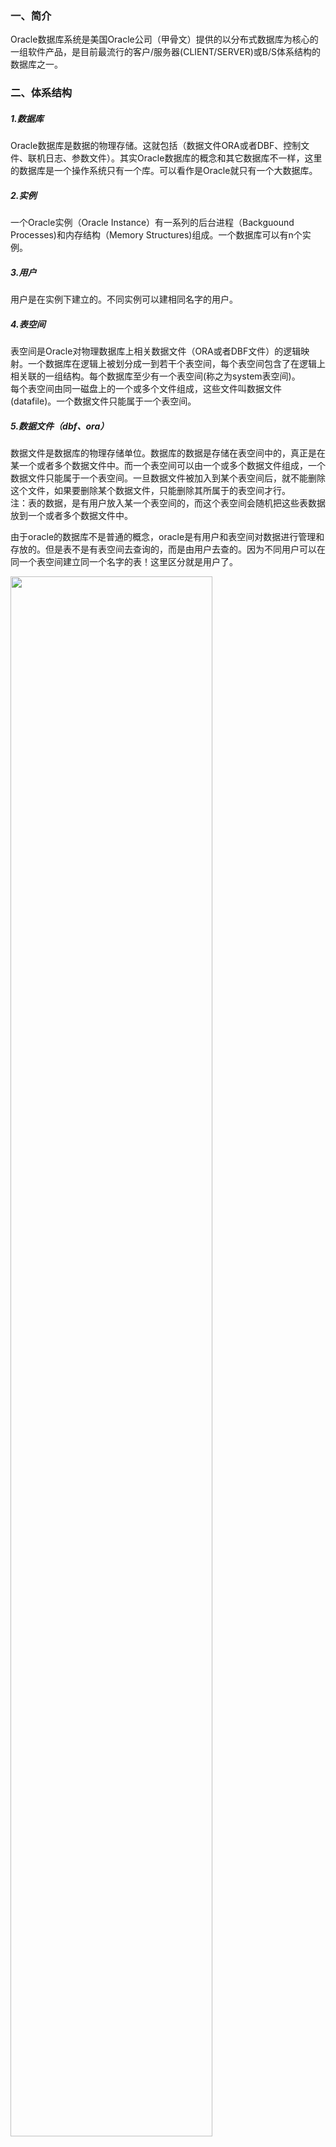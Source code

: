 
### 一、简介
Oracle数据库系统是美国Oracle公司（甲骨文）提供的以分布式数据库为核心的一组软件产品，是目前最流行的客户/服务器(CLIENT/SERVER)或B/S体系结构的数据库之一。

### 二、体系结构
##### 1.数据库
Oracle数据库是数据的物理存储。这就包括（数据文件ORA或者DBF、控制文件、联机日志、参数文件）。其实Oracle数据库的概念和其它数据库不一样，这里的数据库是一个操作系统只有一个库。可以看作是Oracle就只有一个大数据库。
##### 2.实例
一个Oracle实例（Oracle Instance）有一系列的后台进程（Backguound Processes)和内存结构（Memory Structures)组成。一个数据库可以有n个实例。
##### 3.用户
用户是在实例下建立的。不同实例可以建相同名字的用户。
##### 4.表空间
表空间是Oracle对物理数据库上相关数据文件（ORA或者DBF文件）的逻辑映射。一个数据库在逻辑上被划分成一到若干个表空间，每个表空间包含了在逻辑上相关联的一组结构。每个数据库至少有一个表空间(称之为system表空间)。  
每个表空间由同一磁盘上的一个或多个文件组成，这些文件叫数据文件(datafile)。一个数据文件只能属于一个表空间。

##### 5.数据文件（dbf、ora）
数据文件是数据库的物理存储单位。数据库的数据是存储在表空间中的，真正是在某一个或者多个数据文件中。而一个表空间可以由一个或多个数据文件组成，一个数据文件只能属于一个表空间。一旦数据文件被加入到某个表空间后，就不能删除这个文件，如果要删除某个数据文件，只能删除其所属于的表空间才行。  
注：表的数据，是有用户放入某一个表空间的，而这个表空间会随机把这些表数据放到一个或者多个数据文件中。  

由于oracle的数据库不是普通的概念，oracle是有用户和表空间对数据进行管理和存放的。但是表不是有表空间去查询的，而是由用户去查的。因为不同用户可以在同一个表空间建立同一个名字的表！这里区分就是用户了。

<img src="https://img-blog.csdnimg.cn/20200920124944833.png" width="80%" alt=""/>

下面我们创建一个表空间learn：
```oracle
CREATE TABLESPACE learn   --表空间名称
DATAFILE 'd:\learn.dbf'   --指定表空间对应的数据文件
SIZE 100m                 --表空间的初始大小
AUTOEXTEND ON             --表空间存储都占满时，自动增长
NEXT 10m;                 --自动增长的大小
```

### 三、用户
oracle的表和其它的数据库对象都是存储在用户下的。  
##### 1.创建用户
```oracle
CREATE USER root
IDENTIFIED BY root         --用户的密码
DEFAULT TABLESPACE learn;  --表空间名称
```
##### 2.赋予权限

初始化Oracle数据库只有system用户具有DBA权限，所有需要通过system用户给root用户赋予DBA权限，否则无法正常登陆root用户。
```oracle
GRANT DBA TO root;
```
切换到root用户下：  
![](https://img-blog.csdnimg.cn/20200920131813560.png)

==注意==  
Oracle主要存在三个重要的角色：CONNECT角色，RESOURCE角色，DBA角色。

|CONNECT|RESOURCE|DBA|
|---|---|---|
|授予最终用户的典型权利|授予开发人员|系统最高权限|
|ALTER SESSION --修改会话<br>CREATE CLUSTER --建立聚簇<br>CREATE DATABASE LINK --建立数据库链接<br>CREATE SEQUENCE --建立序列<br>CREATE SESSION --建立会话<br>CREATE SYNONYM --建立同义词<br>CREATE VIEW --建立视图  |CREATE CLUSTER --建立聚簇<br>CREATE PROCEDURE --建立过程<br>CREATE SEQUENCE --建立序列<br>CREATE TABLE --建表<br>CREATE TRIGGER --建立触发器<br>CREATE TYPE --建立类型|任何操作|

### 四、表的管理
##### 1.Oracle数据类型

|数据类型|描述|
|---|---|
|Varchar，varchar2|表示一个字符串|
|NUMBER|NUMBER(n)表示一个整数，长度是n<br>NUMBER(m,n):表示一个小数，总长度是m，小数是n，整数是m-n|
|DATA|表示日期类型|
|CLOB|大对象，表示大文本数据类型，可存4G|
|BLOB|大对象，表示二进制数据，可存4G|

##### 2.创建表
```oracle
CREATE TABLE person(
       pid NUMBER(20),
       pname VARCHAR2(10),
       gender NUMBER(1) DEFAULT 1,
       brithday DATE
);
```
##### 3.删除表
```oracle
DELETE FROM person;
DROP TABLE person;
TRUNCATE TABLE person;
```
##### 4.修改表
* 添加一列
```oracle
ALTER TABLE person ADD (gender NUMBER(1));
```
* 修改列类型
```oracle
ALTER TABLE person MODIFY father CHAR(10);
```
* 修改列名称
```oracle
ALTER TABLE person RENAME COLUMN gender TO sex;
```
* 删除一列
```oracle
ALTER TABLE person DROP COLUMN father;
```

##### 5.数据库表数据的更新
* 查询数据
```oracle
SELECT * FROM person;
```
* 插入数据
```oracle
INSERT INTO person(pid, pname, gender, brithday)VALUES(1, '张三', 1, to_date('2000-01-01', 'yyyy-MM-dd'));
COMMIT;
```
![](https://img-blog.csdnimg.cn/20200920132651564.png)

* 修改数据
```oracle
UPDATE person SET pname = '李四' WHERE pid =1;
COMMIT;
```

##### 6.序列
在很多数据库中都存在一个自动增长的列,如果现在要想在oracle 中完成自动增长的功能, 则只能依靠序列完成,所有的自动增长操作,需要用户手工完成处理。

序列不属于任何一张表，但是可以逻辑和表绑定。  
下面，创建一个s_person的序列,验证自动增长的操作：
```oracle
CREATE SEQUENCE s_person;
```
序列创建完成之后,所有的自动增长应该由用户自己处理,所以在序列中提供了以下的两种操作：  
```oracle
SELECT s_person.nextval FROM dual; --取得序列的下一个内容 
SELECT s_person.currval FROM dual; --取得序列的当前内容 
```
其中，dual是虚表，补全语法，没有任何意义  

在插入数据时需要自增的主键中可以这样使用：
```oracle
INSERT INTO person (pid,pname) VALUES (s_person.nextval,'小明');
COMMIT;
```

### 五、单行函数
初始化Oracle数据库中有一个Scott用户，密码默认为tiger，我们就用它来学习。
解锁并切换到Scott用户：
```oracle
ALTER USER scott ACCOUNT UNLOCK;

ALTER USER scott IDENTIFIED BY tiger;
```
##### 1.字符函数
接收字符输入返回字符或者数值，dual是伪表。  
```oracle
SELECT UPPER('yes') FROM dual;  --字符转换为大写
SELECT LOWER('NO') FROM dual;   --字符转换为小写
```
其他更多操作可查看API。
##### 2.数值函数
* 四舍五入函数：ROUND()
```oracle
SELECT ROUND(28.12,0) FROM dual; --28
SELECT ROUND(28.12,-1) FROM dual; --28.1
SELECT TRUNC(28.12,3) FROM dual; --28.12
```
* 取余
```oracle
SELECT MOD(10,3) FROM dual; --1
```
其他更多操作可查看API。
##### 3.日期函数
Oracle中提供了很多和日期相关的函数，包括日期的加减，在日期加减时有一些规律：  
* 日期–数字= 日期  
* 日期+数字= 日期  
* 日期–日期= 数字  

范例：  
（1）查询雇员的进入公司的周数。
```oracle
SELECT ROUND((SYSDATE-e.hiredate)/7) FROM emp e;
```
（2）获得两个时间段中的月数：months_between()
```oracle
SELECT months_between(SYSDATE,e.hiredate) FROM emp e;
```
（3）获得两个时间段中的年数：
```oracle
SELECT months_between(SYSDATE,e.hiredate)/12 FROM emp e;
```
##### 4.转换函数
* TO_CHAR:字符串转换函数  
![](https://img-blog.csdnimg.cn/20200920145655693.png)  
![](https://img-blog.csdnimg.cn/20200920150036970.png)  

* TO_DATE:日期转换函数  
![](https://img-blog.csdnimg.cn/20200920150243918.png)  

##### 5.通用函数
（1）空值处理nvl
null和任何数值计算都是null。  
![](https://img-blog.csdnimg.cn/20200920150602587.png)  
使用nvl来处理：  
![](https://img-blog.csdnimg.cn/20200920150930355.png)

（2）Decode函数  
该函数类似if....else if...else  
语法：`DECODE(col/expression, [search1,result1],[search2, result2]....[default])`

![](https://img-blog.csdnimg.cn/20200920151536684.png)

（3）case when  
![](https://img-blog.csdnimg.cn/20200920151725774.png)  

### 六、多行函数
多行函数：作用于多行，返回一个值  
##### 1.统计记录数count()  
```oracle
SELECT COUNT(1) FROM emp;  
SELECT COUNT(*) FROM emp;
SELECT COUNT(ename) FROM emp;
```
##### 2.最小值查询min()
```oracle
SELECT MIN(sal) FROM emp;
```
##### 3.最大值查询max()
```oracle
SELECT MAX(sal) FROM emp;
```
##### 4.查询平均值avg()
```oracle
SELECT AVG(sal) FROM emp;
```
##### 5.求和函数sum()
```oracle
SELECT SUM(sal) FROM emp t WHERE t.deptno = 20;
```
### 七、分组统计
分组统计需要使用GROUP BY来分组。  
例如，查询出每个部门的平均工资：  
```oracle
SELECT e.deptno,AVG(e.sal) FROM emp e GROUP BY e.deptno;
```
查询出来部门编号，和部门下的人数：
![](https://img-blog.csdnimg.cn/20200920153157824.png)  

可见：  
* 如果使用分组函数，SQL只可以把GOURP BY分组条件字段和分组函数查询出来，不能有其他字段。  
* 如果使用分组函数，不使用GROUP BY 只可以查询出来分组函数的值。

可以这样修改：  
![](https://img-blog.csdnimg.cn/20200920153527495.png)

又例如，查询出部门人数大于5人的部门：  
![](https://img-blog.csdnimg.cn/20200920153735947.png)

### 八、多表查询
##### 1.基础查询
使用一张以上的表做查询就是多表查询。例如：
```oracle
SELECT * FROM emp e,dept d WHERE e.deptno=d.deptno;
```
例子1：查询出雇员的编号，姓名，部门的编号和名称，地址  
![](https://img-blog.csdnimg.cn/20200920154735509.png)

例子2：查询出每个员工的上级领导（自连接）  
![](https://img-blog.csdnimg.cn/20200920154948798.png)

##### 2.外连接（左右连接）
当我们在做基本连接查询的时候，查询出所有的部门下的员工，我们发现编号为40的部门下没有员工，但是要求把该部门也展示出来，我们发现上面的基本查询是办不到的。

![](https://img-blog.csdnimg.cn/20200920155336590.png)  
使用(+)表示左连接或者右连接，当(+)在左边表的关联条件字段上时是左连接，如果是在右边表的关联条件字段上就是右连接。
### 九、子查询
在一个查询的内部还包括另一个查询，则此查询称为子查询。  
Sql的任何位置都可以加入子查询。  

子查询在操作中有三类：  
* 单列子查询——返回的结果是一列的一个内容  
* 单行子查询_返回多个列，有可能是一个完整的记录  
* 多行子查询：返回多条记录  

范例：查询出比雇员7654的工资高，同时从事和7788的工作一样的员工  
![](https://img-blog.csdnimg.cn/2020092016021219.png)
范例：要求查询每个部门的最低工资和最低工资的雇员和部门名称  
![](https://img-blog.csdnimg.cn/20200920160633623.png)

### 十、ROWNUM与分页查询
ROWNUM:表示行号，实际上是一个列,但是这个列是一个伪列,此列可以在每张表中出现。  
范例：查询emp表带有rownum列  
![](https://img-blog.csdnimg.cn/20200920161119652.png)  

==注意==  
ROWNUM不支持大于号，只支持小于号。

如果想实现我们的需求怎么办呢？答案是使用子查询，也正是oracle分页的做法。    
![](https://img-blog.csdnimg.cn/20200920161726946.png)

另一种写法：  
![](https://img-blog.csdnimg.cn/20200920162032645.png)

### 十一、视图
视图就是封装了一条复杂查询的语句。  
**语法1**：CREATE VIEW 视图名称AS 子查询  
范例：建立一个视图，此视图包括了20部门的全部员工信息  
```oracle
CREATE VIEW empvd20 AS SELECT * FROM emp t WHERE t.deptno = 20;
```
视图创建完毕就可以使用视图来查询，查询出来的都是20部门的员工  
![](https://img-blog.csdnimg.cn/20200920193649460.png)
**语法2**：CREATE OR REPLACE VIEW 视图名称AS 子查询
```oracle
CREATE OR REPLACE VIEW empvd20 AS SELECT * FROM emp t WHERE t.deptno = 20;
```
**语法3**：CREATE OR REPLACE VIEW 视图名称AS 子查询WITH READ ONLY  

视图作用：  
* 屏蔽掉一些敏感字段。
* 保证总部和分部数据及时统一。

### 十二、索引
索引是用于加速数据存取的数据对象。合理的使用索引可以大大降低I/O 次数,从而提高数据访问性能。  
##### 1.单列索引
单列索引是基于单个列所建立的索引，比如:
```oracle
CREATE index 索引名on 表名(列名)
```
##### 2.复合索引
复合索引是基于两个列或多个列的索引。在同一张表上可以有多个索引，但是要求列的组合必须不同,比如：  
Create index emp_idx1 on emp(ename,job);  
Create index emp_idx1 on emp(job,ename);  
范例：给person表的name建立索引
```oracle
CREATE INDEX pname_index ON person(pname);
```
范例：给person表创建一个name和gender的索引
```oracle
CREATE INDEX pname_gender_index ON person(pname, sex);
```
##### 3.查看索引
```oracle
select * from user_ind_columns where table_name = upper('表名');
```
### 十三、PL/SQL基本语法
##### 1.什么是PL/SQL
PL/SQL（Procedure Language/SQL）是Oracle对sql语言的过程化扩展，指在SQL命令语言中增加了过程处理语句（如分支、循环等），使SQL语言具有过程处理能力。
把SQL语言的数据操纵能力与过程语言的数据处理能力结合起来，使得PLSQL面向过程但比过程语言简单、高效、灵活和实用。

例如：为职工涨工资，每人涨10％的工资
```oracle
update emp set sal=sal*1.1
```
##### 2.程序语法
```oracle
DECLARE
       --说明部分（变量说明，游标申明，例外说明〕
BEGIN
       --语句序列（DML语句〕... 
EXCEPTION
       --例外处理语句
END;
```
##### 3.常量和变量定义
* 变量的基本类型  
变量的基本类型是oracle中的建表时字段的变量如char, varchar2, date, number, boolean, long。

定义语法：
```oracle
varl char(15);
Psal number(9,2);
```
说明变量名、数据类型和长度后用分号结束说明语句。
```oracle
married CONSTANT BOOLEAN:=TRUE
```
* 引用变量：
```oracle
myname emp.ename%TYPE;
```
引用型变量，即my_name的类型与emp表中ename列的类型一样在sql中使用into来赋值。
```oracle
DECLARE
	emprec emp.ename%TYPE;
begin
	SELECT  t.ename INTO emprec FROM emp t WHERE t.empno = 7369;
	dbms_output.put_line(emprec);
END;
```
输出：
```shell script
SMITH
```
* 记录型变量
```oracle
Emprec emp%ROWTYPE;
```
实例：
```oracle
DECLARE
	p emp%ROWTYPE;
BEGIN
	SELECT * INTO p FROM emp t WHERE t.empno = 7369;
	dbms_output.put_line(p.ename || ' ' || p.sal);
END;
```
输出：
```shell script
SMITH  800
```
### 十四、分支
##### 1.if分支
* 语法一
```oracle
IF 条件 THEN 
	语句 1;
	语句 2;
END IF;
```
* 语法二
```oracle
IF 条件 THEN 
	语句序列 1;
ELSE 
	语句序列 2;
END IF;
```
* 语法三
```oracle
IF 条件 THEN 
	语句;
ELSIF 语句 THEN 
	语句;
ELSE 
	语句;
END IF;
```

范例：断人的不同年龄段18岁以下是未成年人，18岁以上40以下是成年人，40以上是老年人
```oracle
DECLARE 
  mynum NUMBER:= &NUM;
BEGIN
  IF mynum<18 THEN
    dbms_output.put_line('未成年');
  ELSIF mynum >= 18 AND mynum < 40 THEN
    dbms_output.put_line('中年');
 ELSIF mynum >= 40 THEN
    dbms_output.put_line('老年人');
  END IF;
END;
```
##### 2.LOOP循环语句
* 语法一
```oracle
WHILE total <= 25000 LOOP
	.. .
	total : = total + salary;
END LOOP;
```
* 语法二
```oracle
Loop
	EXIT [when 条件];
	……
End loop
```
* 语法三
```oracle
FOR I IN 1 . . 3 LOOP
	语句序列 ;
END LOOP ;
```
范例：用三种方式分别输出1-10
```oracle
---while 
DECLARE
  i NUMBER(2) :=1;
BEGIN
  WHILE i<11 LOOP
    dbms_output.put_line(i);
    i := i+1;
  END LOOP;
END;
--exit循环
DECLARE
  i NUMBER(2) :=1;
BEGIN
  LOOP
    EXIT WHEN i>10;
    dbms_output.put_line(i);
    i := i+1;
   END LOOP;
END;
--for循环
DECLARE
  i NUMBER(2) :=1;
BEGIN
  FOR i IN 1..10 LOOP
    dbms_output.put_line(i);
  END LOOP;
END;
```
##### 3.游标Cursor
游标类似于Java中的集合。游标可以存储查询返回的多条数据。语法：  
```oracle
CURSOR 游标名 [ (参数名 数据类型,参数名 数据类型,...)] IS SELECT 语句;
```
例如：
```oracle
CURSOR c1 IS SELECT ename FROM emp;
```
游标的使用步骤：  
* 打开游标： open c1; (打开游标执行查询)
* 取一行游标的值： fetch c1 into pjob; (取一行到变量中)
* 关闭游标： close c1;(关闭游标释放资源)
* 游标的结束方式 exit when c1%notfound
  

**注意**： 上面的 pjob 必须与 emp 表中的 job 列类型一致：  
定义： pjob emp.empjob%type;

实例：
```oracle
--输出emp表中所有员工的姓名
DECLARE 
  CURSOR c1 IS SELECT * FROM emp;
  emprow emp%ROWTYPE;
BEGIN
  OPEN c1;
      LOOP
        FETCH c1 INTO emprow;
        EXIT WHEN c1%NOTFOUND;
        dbms_output.put_line(emprow.ename);
      END LOOP;
  CLOSE c1;
END;


--给指定部门员工涨工资
DECLARE 
  CURSOR c2(eno emp.deptno%TYPE) IS SELECT empno FROM emp WHERE deptno =  eno;
  en emp.empno%TYPE;
BEGIN
  OPEN c2(10);
       LOOP
         FETCH c2 INTO en;
         EXIT WHEN c2%NOTFOUND;
         UPDATE emp SET sal = sal + 100 WHERE empno=en;
         COMMIT; 
       END LOOP;
  CLOSE c2;
END;
```